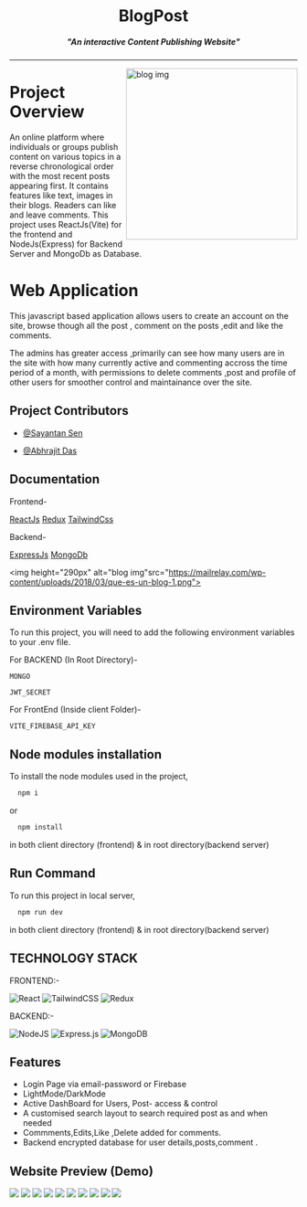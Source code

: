 <h1 align="center">BlogPost</h1>
<h5 align="center">"An interactive Content Publishing Website"</h5>

<hr>

<img align="right" height="300px" alt="blog img" src="https://img.freepik.com/free-vector/blogging-fun-content-creation-online-streaming-video-blog-young-girl-making-selfie-social-network-sharing-feedback-self-promotion-strategy-vector-isolated-concept-metaphor-illustration_335657-855.jpg">

# Project Overview

An online platform where individuals or groups publish content on various topics in a reverse chronological order with the most recent posts appearing first. It contains features like text, images in their blogs. Readers can like and leave comments.
This project uses ReactJs(Vite) for the frontend and NodeJs(Express) for Backend Server and MongoDb as Database. 

# Web Application

This javascript based application allows users to create an account on the site, browse though all the post , comment on the posts  ,edit and like the comments.

The admins has greater access ,primarily can see how many users are in the site with how many currently active and commenting accross the time period of a month, with permissions to delete comments ,post and profile of other users for smoother control and maintainance over the site.

<!--<img align="left" height="290px" src="https://cdni.iconscout.com/illustration/premium/thumb/stock-market-and-trading-education-7113777-5783443.png">-->

## Project Contributors

- [@Sayantan Sen](https://github.com/Sayantan-Sen-2003)

- [@Abhrajit Das](https://github.com/Abhrajitdas02)
 

## Documentation
Frontend-

[ReactJs](https://react.dev/blog/2023/03/16/introducing-react-dev)
[Redux](https://redux.js.org/)
[TailwindCss](https://v2.tailwindcss.com/docs)


Backend-

[ExpressJs](https://devdocs.io/express/)
[MongoDb](https://www.mongodb.com/docs/)


<img  height="290px" alt="blog img"src="https://mailrelay.com/wp-content/uploads/2018/03/que-es-un-blog-1.png">

## Environment Variables

To run this project, you will need to add the following environment variables to your .env file.

For BACKEND (In Root Directory)-

`MONGO`

`JWT_SECRET`

For FrontEnd (Inside client Folder)-

`VITE_FIREBASE_API_KEY`

## Node modules installation

To install the node modules used in the project,

```bash
  npm i 
```
or

```bash
  npm install 
```

in both client directory (frontend) &
in root directory(backend server)


## Run Command

To run this project in local server,

```bash
  npm run dev
```
in both client directory (frontend) &
in root directory(backend server)

## TECHNOLOGY STACK

FRONTEND:-

![React](https://img.shields.io/badge/react-%2320232a.svg?style=for-the-badge&logo=react&logoColor=%2361DAFB)
![TailwindCSS](https://img.shields.io/badge/tailwindcss-%2338B2AC.svg?style=for-the-badge&logo=tailwind-css&logoColor=white) ![Redux](https://img.shields.io/badge/redux-%23593d88.svg?style=for-the-badge&logo=redux&logoColor=white)

BACKEND:-

![NodeJS](https://img.shields.io/badge/node.js-6DA55F?style=for-the-badge&logo=node.js&logoColor=white)
![Express.js](https://img.shields.io/badge/express.js-%23404d59.svg?style=for-the-badge&logo=express&logoColor=%2361DAFB)
![MongoDB](https://img.shields.io/badge/MongoDB-%234ea94b.svg?style=for-the-badge&logo=mongodb&logoColor=white)

## Features

- Login Page via email-password or Firebase 
- LightMode/DarkMode 
- Active DashBoard for Users, Post- access & control
- A customised search layout to search required post as and when needed
- Commments,Edits,Like ,Delete added for comments.
- Backend encrypted database for user details,posts,comment .


## Website Preview (Demo)
<img  src="img_templates/img0.png">
<img  src="img_templates/img1.1.png">
<img src="img_templates/img2.png">
<img src="img_templates/img3.png">
<img src="img_templates/img3.5.png">
<img src="img_templates/img4.png">
<img src="img_templates/img5.png">
<img src="img_templates/img6.png">
<img src="img_templates/img7.png">
<img src="img_templates/img8.png">


